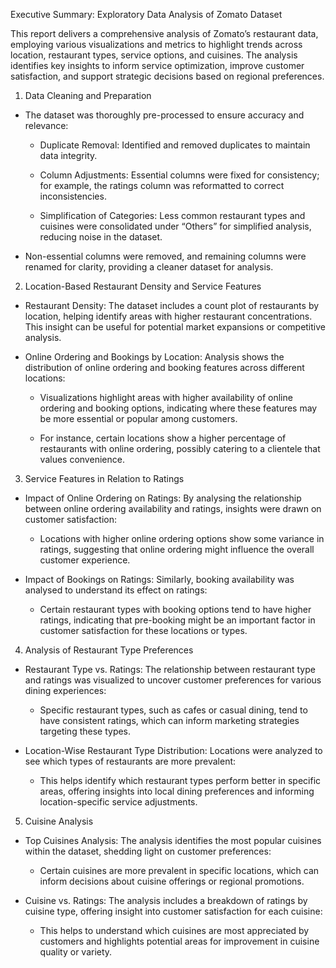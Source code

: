 Executive Summary: Exploratory Data Analysis of Zomato Dataset

This report delivers a comprehensive analysis of Zomato’s restaurant data, employing various visualizations and metrics to highlight trends across location, restaurant types, service options, and cuisines. The analysis identifies key insights to inform service optimization, improve customer satisfaction, and support strategic decisions based on regional preferences.

1. Data Cleaning and Preparation

* The dataset was thoroughly pre-processed to ensure accuracy and relevance:

  * Duplicate Removal: Identified and removed duplicates to maintain data integrity.

  * Column Adjustments: Essential columns were fixed for consistency; for example, the ratings column was reformatted to correct inconsistencies.

  * Simplification of Categories: Less common restaurant types and cuisines were consolidated under “Others” for simplified analysis, reducing noise in the dataset.

* Non-essential columns were removed, and remaining columns were renamed for clarity, providing a cleaner dataset for analysis.

2. Location-Based Restaurant Density and Service Features

* Restaurant Density: The dataset includes a count plot of restaurants by location, helping identify areas with higher restaurant concentrations. This insight can be useful for potential market expansions or competitive analysis.

* Online Ordering and Bookings by Location: Analysis shows the distribution of online ordering and booking features across different locations:

  * Visualizations highlight areas with higher availability of online ordering and booking options, indicating where these features may be more essential or popular among customers.

  * For instance, certain locations show a higher percentage of restaurants with online ordering, possibly catering to a clientele that values convenience.

3. Service Features in Relation to Ratings

* Impact of Online Ordering on Ratings: By analysing the relationship between online ordering availability and ratings, insights were drawn on customer satisfaction:

  * Locations with higher online ordering options show some variance in ratings, suggesting that online ordering might influence the overall customer experience.

* Impact of Bookings on Ratings: Similarly, booking availability was analysed to understand its effect on ratings:

  * Certain restaurant types with booking options tend to have higher ratings, indicating that pre-booking might be an important factor in customer satisfaction for these locations or types.


4. Analysis of Restaurant Type Preferences

* Restaurant Type vs. Ratings: The relationship between restaurant type and ratings was visualized to uncover customer preferences for various dining experiences:

  * Specific restaurant types, such as cafes or casual dining, tend to have consistent ratings, which can inform marketing strategies targeting these types.

* Location-Wise Restaurant Type Distribution: Locations were analyzed to see which types of restaurants are more prevalent:

  * This helps identify which restaurant types perform better in specific areas, offering insights into local dining preferences and informing location-specific service adjustments.

5. Cuisine Analysis

* Top Cuisines Analysis: The analysis identifies the most popular cuisines within the dataset, shedding light on customer preferences:

  * Certain cuisines are more prevalent in specific locations, which can inform decisions about cuisine offerings or regional promotions.

* Cuisine vs. Ratings: The analysis includes a breakdown of ratings by cuisine type, offering insight into customer satisfaction for each cuisine:

  * This helps to understand which cuisines are most appreciated by customers and highlights potential areas for improvement in cuisine quality or variety.
